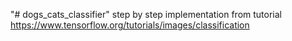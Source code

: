 "# dogs_cats_classifier" 
step by step implementation from tutorial https://www.tensorflow.org/tutorials/images/classification
